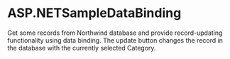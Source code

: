 ASP.NETSampleDataBinding
========================

Get some records from Northwind database and provide record-updating functionality using data binding. The update button changes the record in the database with the currently selected Category. 
